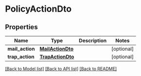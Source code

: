 # PolicyActionDto

## Properties
Name | Type | Description | Notes
------------ | ------------- | ------------- | -------------
**mail_action** | [**MailActionDto**](MailActionDto.md) |  | [optional] 
**trap_action** | [**TrapActionDto**](TrapActionDto.md) |  | [optional] 

[[Back to Model list]](../README.md#documentation-for-models) [[Back to API list]](../README.md#documentation-for-api-endpoints) [[Back to README]](../README.md)

